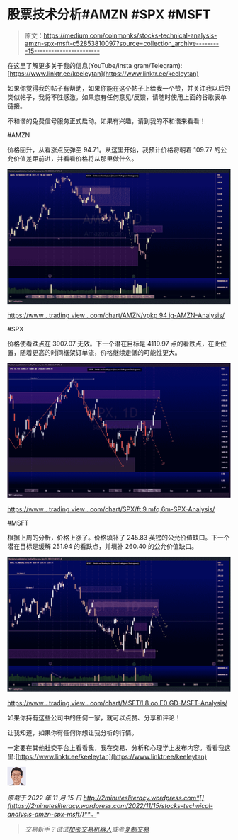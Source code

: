 # 股票技术分析#AMZN #SPX #MSFT

> 原文：<https://medium.com/coinmonks/stocks-technical-analysis-amzn-spx-msft-c52853810097?source=collection_archive---------15----------------------->

在这里了解更多关于我的信息(YouTube/insta gram/Telegram):[https://www.linktr.ee/keeleytan](https://www.linktr.ee/keeleytan)

如果你觉得我的帖子有帮助，如果你能在这个帖子上给我一个赞，并关注我以后的类似帖子，我将不胜感激。如果您有任何意见/反馈，请随时使用上面的谷歌表单链接。

不和谐的免费信号服务正式启动。如果有兴趣，请到我的不和谐来看看！

#AMZN

价格回升，从看涨点反弹至 94.71。从这里开始，我预计价格将朝着 109.77 的公允价值差距前进，并看看价格将从那里做什么。

![](img/9652a07e1ab1b7308e2f1706c1bbafd9.png)

[https://www . trading view . com/chart/AMZN/vpkp 94 ig-AMZN-Analysis/](https://www.tradingview.com/chart/AMZN/vPkP94IG-AMZN-Analysis/)

#SPX

价格使看跌点在 3907.07 无效。下一个潜在目标是 4119.97 点的看跌点，在此位置，随着更高的时间框架订单流，价格继续走低的可能性更大。

![](img/95659eeb4df632b75985f70ecaa42b6a.png)

[https://www . trading view . com/chart/SPX/ft 9 mfq 6m-SPX-Analysis/](https://www.tradingview.com/chart/SPX/fT9Mfq6M-SPX-Analysis/)

#MSFT

根据上周的分析，价格上涨了。价格填补了 245.83 英镑的公允价值缺口。下一个潜在目标是缓解 251.94 的看跌点，并填补 260.40 的公允价值缺口。

![](img/0cfaa8320d3322094e8c12ad10b4e965.png)

[https://www . trading view . com/chart/MSFT/I 8 oo E0 GD-MSFT-Analysis/](https://www.tradingview.com/chart/MSFT/I8Ooe0Gd-MSFT-Analysis/)

如果你持有这些公司中的任何一家，就可以点赞、分享和评论！

让我知道，如果你有任何你想让我分析的行情。

一定要在其他社交平台上看看我，我在交易、分析和心理学上发布内容。看看我这里:[https://www.linktr.ee/keeleytan](https://www.linktr.ee/keeleytan)

![](img/50f54310f460137a0423d14c39412bcd.png)

*原载于 2022 年 11 月 15 日 http://2minutesliteracy.wordpress.com*[](https://2minutesliteracy.wordpress.com/2022/11/15/stocks-technical-analysis-amzn-spx-msft/)**。**

> *交易新手？试试[加密交易机器人](/coinmonks/crypto-trading-bot-c2ffce8acb2a)或者[复制交易](/coinmonks/top-10-crypto-copy-trading-platforms-for-beginners-d0c37c7d698c)*